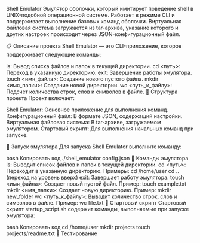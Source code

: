 Shell Emulator
Эмулятор оболочки, который имитирует поведение shell в UNIX-подобной операционной системе. Работает в режиме CLI и поддерживает выполнение базовых команд оболочки. Виртуальная файловая система загружается из tar-архива, указание которого и других настроек происходит через JSON-конфигурационный файл.

📋 Описание проекта
Shell Emulator — это CLI-приложение, которое поддерживает следующие команды:

ls: Вывод списка файлов и папок в текущей директории.
cd <путь>: Переход в указанную директорию.
exit: Завершение работы эмулятора.
touch <имя_файла>: Создание нового пустого файла.
mkdir <имя_папки>: Создание новой директории.
wc <путь_к_файлу>: Подсчет количества строк, слов и символов в файле.
📂 Структура проекта
Проект включает:

Shell Emulator: Основное приложение для выполнения команд.
Конфигурационный файл: В формате JSON, содержащий настройки.
Виртуальная файловая система: В tar-архиве, загружаемом эмулятором.
Стартовый скрипт: Для выполнения начальных команд при запуске.


🚀 Запуск эмулятора
Для запуска Shell Emulator выполните команду:

bash
Копировать код
./shell_emulator config.json
📜 Команды эмулятора
ls: Выводит список файлов и папок в текущей директории.
cd <путь>: Переходит в указанную директорию.
Примеры:
cd /home/user
cd .. (переход на уровень вверх)
exit: Завершает работу эмулятора.
touch <имя_файла>: Создает новый пустой файл.
Пример: touch example.txt
mkdir <имя_папки>: Создает новую директорию.
Пример: mkdir new_folder
wc <путь_к_файлу>: Выводит количество строк, слов и символов в файле.
Пример: wc file.txt
📝 Стартовый скрипт
Стартовый скрипт startup_script.sh содержит команды, выполняемые при запуске эмулятора:

bash
Копировать код
cd /home/user
mkdir projects
touch projects/readme.txt
🧪 Тестирование

